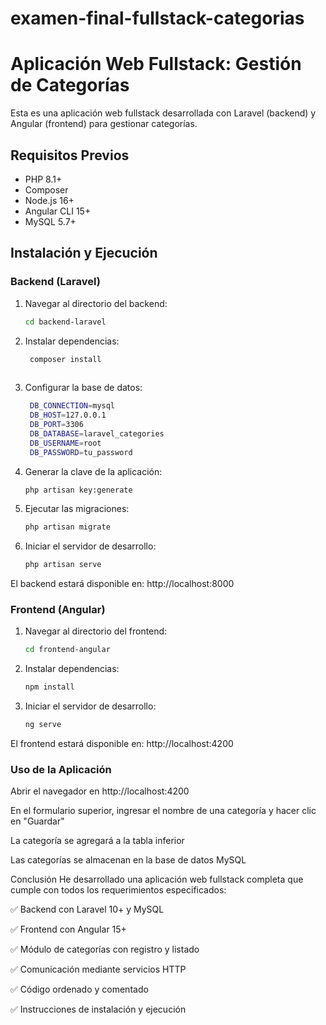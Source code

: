 # examen-final-fullstack-categorias

# Aplicación Web Fullstack: Gestión de Categorías

Esta es una aplicación web fullstack desarrollada con Laravel (backend) y Angular (frontend) para gestionar categorías.

## Requisitos Previos

- PHP 8.1+
- Composer
- Node.js 16+
- Angular CLI 15+
- MySQL 5.7+

## Instalación y Ejecución

### Backend (Laravel)

1. Navegar al directorio del backend:
   ```bash
   cd backend-laravel

2. Instalar dependencias:
   ```bash
    composer install
    
3. Configurar la base de datos:
   ```bash
    DB_CONNECTION=mysql
    DB_HOST=127.0.0.1
    DB_PORT=3306
    DB_DATABASE=laravel_categories
    DB_USERNAME=root
    DB_PASSWORD=tu_password

4. Generar la clave de la aplicación:
    ```bash
    php artisan key:generate

5. Ejecutar las migraciones:
    ```bash
    php artisan migrate

6. Iniciar el servidor de desarrollo:
    ```bash
    php artisan serve

El backend estará disponible en: http://localhost:8000

### Frontend (Angular)
1. Navegar al directorio del frontend:
    ```bash
    cd frontend-angular

2. Instalar dependencias:
    ```bash
    npm install

3. Iniciar el servidor de desarrollo:
    ```bash
    ng serve

El frontend estará disponible en: http://localhost:4200

### Uso de la Aplicación
Abrir el navegador en http://localhost:4200

En el formulario superior, ingresar el nombre de una categoría y hacer clic en "Guardar"

La categoría se agregará a la tabla inferior

Las categorías se almacenan en la base de datos MySQL


Conclusión
He desarrollado una aplicación web fullstack completa que cumple con todos los requerimientos especificados:

✅ Backend con Laravel 10+ y MySQL

✅ Frontend con Angular 15+

✅ Módulo de categorías con registro y listado

✅ Comunicación mediante servicios HTTP

✅ Código ordenado y comentado

✅ Instrucciones de instalación y ejecución
